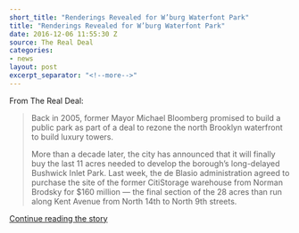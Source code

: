 ```yaml
---
short_title: "Renderings Revealed for W’burg Waterfont Park"
title: "Renderings Revealed for W’burg Waterfont Park"
date: 2016-12-06 11:55:30 Z
source: The Real Deal
categories:
- news
layout: post
excerpt_separator: "<!--more-->"
---
```


From The Real Deal:

>Back in 2005, former Mayor Michael Bloomberg promised to build a public park as part of a deal to rezone the north Brooklyn waterfront to build luxury towers.
>
>More than a decade later, the city has announced that it will finally buy the last 11 acres needed to develop the borough’s long-delayed Bushwick Inlet Park. Last week, the de Blasio administration agreed to purchase the site of the former CitiStorage warehouse from Norman Brodsky for $160 million — the final section of the 28 acres than run along Kent Avenue from North 14th to North 9th streets.

<a href="http://therealdeal.com/2016/12/01/watch-renderings-revealed-for-wburg-waterfont-park/" target="blank">Continue reading the story</a>

<!-- ![oilworks]({{ site.baseurl }}/images/historic/charles-pratt.jpg){:class="post__image"} -->
